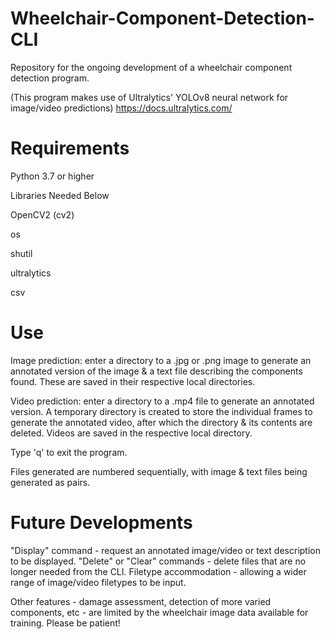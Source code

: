 # Wheelchair-Component-Detection-CLI
Repository for the ongoing development of a wheelchair component detection program.

(This program makes use of Ultralytics' YOLOv8 neural network for image/video predictions)
https://docs.ultralytics.com/

# Requirements
Python 3.7 or higher

Libraries Needed Below

OpenCV2 (cv2)

os

shutil

ultralytics

csv

# Use
Image prediction: enter a directory to a .jpg or .png image to generate an annotated version of the image & a text file describing the components found. These are saved in their respective local directories.

Video prediction: enter a directory to a .mp4 file to generate an annotated version. A temporary directory is created to store the individual frames to generate the annotated video, after which the directory & its contents are deleted. Videos are saved in the respective local directory.

Type 'q' to exit the program.

Files generated are numbered sequentially, with image & text files being generated as pairs.

# Future Developments
"Display" command - request an annotated image/video or text description to be displayed.
"Delete" or "Clear" commands - delete files that are no longer needed from the CLI.
Filetype accommodation - allowing a wider range of image/video filetypes to be input.

Other features - damage assessment, detection of more varied components, etc - are limited by the wheelchair image data available for training. Please be patient!

